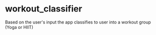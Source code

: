 # workout_classifier
Based on the user's input the app classifies to user into a workout group (Yoga or HIIT)
